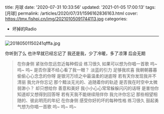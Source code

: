 title: 月球
date: '2020-07-31 10:33:56'
updated: '2021-01-05 17:00:13'
tags: [月球]
permalink: /articles/2020/07/31/1596162836163.html
cover: https://tmx.fishpi.cn/img/20210105091744113.jpg
categories: 
- 坏掉的Radio

---
![20180501150241qfffa.jpg](https://tmx.fishpi.cn/img/20210105091744113.jpg)

<!-- require APlayer -->

<link rel="stylesheet" href="https://cdn.jsdelivr.net/npm/aplayer/dist/APlayer.min.css">  
<script src="https://cdn.jsdelivr.net/npm/aplayer/dist/APlayer.min.js"></script>  
<!-- require MetingJS -->  
<script src="https://cdn.jsdelivr.net/npm/meting@2/dist/Meting.min.js"></script>

<meting-js  
server="netease"  
type="song"  
id="1380262781">
</meting-js>

你听到了么
也许早就已经忘记了
我还是我，少了冷暖，多了凉薄
后会无期

> 在你身侧
> 紧张你忽远忽近每种假设
> 练习很久
> 如果可以想为你唱一首歌
> 呜~ 呜~ 呜~
> 是否你漫不经心看了我一眼？
> 淡蓝的引力 足够我欢喜
> 我朝朝暮暮偷偷心心念念的你呀
> 是银河万顷之中最温柔的谜底呀
> 若有天你发现我并不清丽 我允许你忘记
> 那个黯淡无光的、追随着你的轨迹
> 是否我在时空中太微弱渺小？
> 却只想给你 善意和美好
> 我小小心心常常躲躲闪闪的话呀
> 是害怕你知道却又想得到回答呀
> 若有天我不能继续陪伴你 我允许你忘记
> 那些相望相随的、彼此明亮的年纪
> 在你身侧
> 感受你好的坏的每种性格
> 练习很久
> 鼓起勇气想为你唱一首歌
> 呜~ 呜~ 呜~

